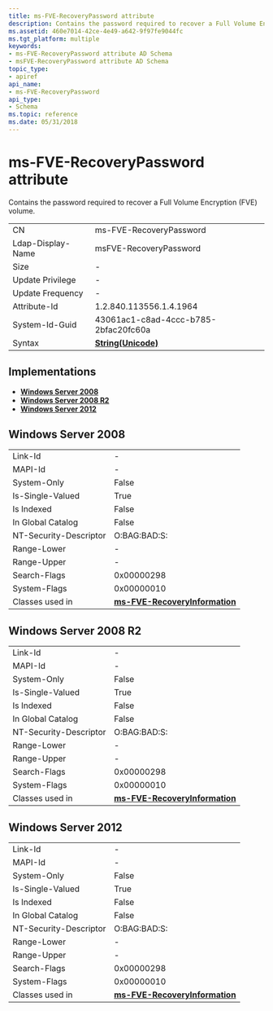 ```yaml
---
title: ms-FVE-RecoveryPassword attribute
description: Contains the password required to recover a Full Volume Encryption (FVE) volume.
ms.assetid: 460e7014-42ce-4e49-a642-9f97fe9044fc
ms.tgt_platform: multiple
keywords:
- ms-FVE-RecoveryPassword attribute AD Schema
- msFVE-RecoveryPassword attribute AD Schema
topic_type:
- apiref
api_name:
- ms-FVE-RecoveryPassword
api_type:
- Schema
ms.topic: reference
ms.date: 05/31/2018
---
```


# ms-FVE-RecoveryPassword attribute

Contains the password required to recover a Full Volume Encryption (FVE) volume.



|                   |                                             |
|-------------------|---------------------------------------------|
| CN                | ms-FVE-RecoveryPassword                     |
| Ldap-Display-Name | msFVE-RecoveryPassword                      |
| Size              | \-                                          |
| Update Privilege  | \-                                          |
| Update Frequency  | \-                                          |
| Attribute-Id      | 1.2.840.113556.1.4.1964                     |
| System-Id-Guid    | 43061ac1-c8ad-4ccc-b785-2bfac20fc60a        |
| Syntax            | [**String(Unicode)**](s-string-unicode.md) |



## Implementations

-   [**Windows Server 2008**](#windows-server-2008)
-   [**Windows Server 2008 R2**](#windows-server-2008-r2)
-   [**Windows Server 2012**](#windows-server-2012)

## Windows Server 2008



|                        |                                                                              |
|------------------------|------------------------------------------------------------------------------|
| Link-Id                | \-                                                                           |
| MAPI-Id                | \-                                                                           |
| System-Only            | False                                                                        |
| Is-Single-Valued       | True                                                                         |
| Is Indexed             | False                                                                        |
| In Global Catalog      | False                                                                        |
| NT-Security-Descriptor | O:BAG:BAD:S:                                                                 |
| Range-Lower            | \-                                                                           |
| Range-Upper            | \-                                                                           |
| Search-Flags           | 0x00000298                                                                   |
| System-Flags           | 0x00000010                                                                   |
| Classes used in        | [**ms-FVE-RecoveryInformation**](c-msfve-recoveryinformation.md)<br/> |



## Windows Server 2008 R2



|                        |                                                                              |
|------------------------|------------------------------------------------------------------------------|
| Link-Id                | \-                                                                           |
| MAPI-Id                | \-                                                                           |
| System-Only            | False                                                                        |
| Is-Single-Valued       | True                                                                         |
| Is Indexed             | False                                                                        |
| In Global Catalog      | False                                                                        |
| NT-Security-Descriptor | O:BAG:BAD:S:                                                                 |
| Range-Lower            | \-                                                                           |
| Range-Upper            | \-                                                                           |
| Search-Flags           | 0x00000298                                                                   |
| System-Flags           | 0x00000010                                                                   |
| Classes used in        | [**ms-FVE-RecoveryInformation**](c-msfve-recoveryinformation.md)<br/> |



## Windows Server 2012



|                        |                                                                              |
|------------------------|------------------------------------------------------------------------------|
| Link-Id                | \-                                                                           |
| MAPI-Id                | \-                                                                           |
| System-Only            | False                                                                        |
| Is-Single-Valued       | True                                                                         |
| Is Indexed             | False                                                                        |
| In Global Catalog      | False                                                                        |
| NT-Security-Descriptor | O:BAG:BAD:S:                                                                 |
| Range-Lower            | \-                                                                           |
| Range-Upper            | \-                                                                           |
| Search-Flags           | 0x00000298                                                                   |
| System-Flags           | 0x00000010                                                                   |
| Classes used in        | [**ms-FVE-RecoveryInformation**](c-msfve-recoveryinformation.md)<br/> |



 

 






